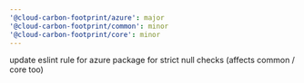 ```yaml
---
'@cloud-carbon-footprint/azure': major
'@cloud-carbon-footprint/common': minor
'@cloud-carbon-footprint/core': minor
---
```


update eslint rule for azure package for strict null checks (affects common / core too)
